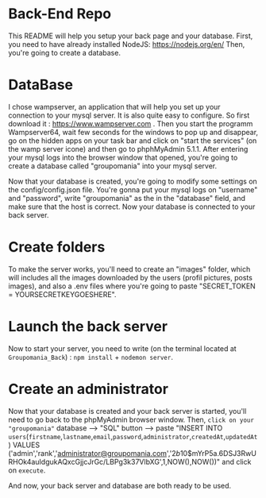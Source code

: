 # Back-End Repo
This README will help you setup your back page and your database.
First, you need to have already installed NodeJS: https://nodejs.org/en/
Then, you're going to create a database. 


# DataBase
I chose wampserver, an application that will help you set up your connection to your mysql server. It is also quite easy to configure. So first download it : https://www.wampserver.com .
Then you start the programm Wampserver64, wait few seconds for the windows to pop up and disappear, go on the hidden apps on your task bar and click on "start the services" (on the wamp server icone) and then go to phphMyAdmin 5.1.1. After entering your mysql logs into the browser window that opened, you're going to create a database called "groupomania" into your mysql server.

Now that your database is created, you're going to modify some settings on the config/config.json file. You're gonna put your mysql logs on "username" and "password", write "groupomania" as the in the "database" field, and make sure that the host is correct.
Now your database is connected to your back server. 


# Create folders
To make the server works, you'll need to create an "images" folder, which will includes all the images downloaded by the users (profil pictures, posts images), and also a .env files where you're going to paste "SECRET_TOKEN = YOURSECRETKEYGOESHERE".


# Launch the back server
Now to start your server, you need to write (on the terminal located at `Groupomania_Back`) : `npm install` + `nodemon server`.


# Create an administrator
Now that your database is created and your back server is started, you'll need to go back to the phpMyAdmin browser window. 
Then, `click on your "groupomania"` database --> "SQL" button --> paste "INSERT INTO `users`(`firstname`,`lastname`,`email`,`password`,`administrator`,`createdAt`,`updatedAt`) VALUES ('admin','rank','administrator@groupomania.com','$2b$10$mYrP5a.6DSJ3RwURHOk4auIdgukAQxcGjjcJrGc/LBPg3k37VlbXG',1,NOW(),NOW())" and click on `execute`.

And now, your back server and database are both ready to be used.
